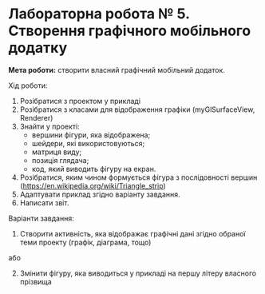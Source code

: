# Лабораторна робота № 5. Створення графічного мобільного додатку

**Мета роботи:** створити власний графічний мобільний додаток.

Хід роботи:
1. Розібратися з проектом у прикладі
1. Розібратися з класами для відображення графіки (myGlSurfaceView, Renderer)
1. Знайти у проекті:
   - вершини фігури, яка відображена;
   - шейдери, які використовуються;
   - матриця виду;
   - позиція глядача;
   - код, який виводить фігуру на екран.
1. Розібратися, яким чином формується фігура з послідовності вершин (https://en.wikipedia.org/wiki/Triangle_strip)
1. Адаптувати приклад згідно варіанту завдання.
1. Написати звіт.


Варіанти завдання:
1. Створити активність, яка відображає графічні дані згідно обраної теми проекту (графік, діаграма, тощо)

або

2. Змінити фігуру, яка виводиться у прикладі на першу літеру власного прізвища

  
